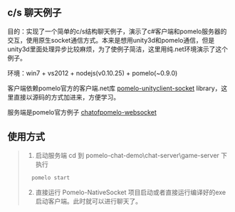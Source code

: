 ## c/s 聊天例子

目的：实现了一个简单的c/s结构聊天例子，演示了c#客户端和pomelo服务器的交互，使用原生socket通信方式。本来是想用unity3d和pomelo通信，但是unity3d里面处理异步比较麻烦，为了使例子简洁，这里用纯.net环境演示了这个例子。

环境：win7 + vs2012 + nodejs(v0.10.25) + pomelo(~0.9.0)

客户端依赖pomelo官方的客户端.net库 [pomelo-unityclient-socket](https://github.com/NetEase/pomelo-unityclient-socket/) library，这里直接以源码的方式加进来，方便学习。

服务端是pomelo官方例子 [chatofpomelo-websocket](https://github.com/NetEase/chatofpomelo-websocket)

## 使用方式

> 1. 启动服务端 cd 到 pomelo-chat-demo\chat-server\game-server 下执行
> 
> ``` bash
>   pomelo start
> ```
> 2. 直接运行 Pomelo-NativeSocket 项目启动或者直接运行编译好的exe启动客户端。此时就可以进行聊天了。